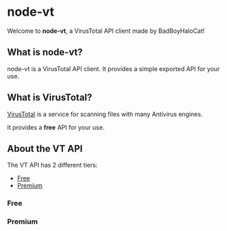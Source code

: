 # node-vt

Welcome to **node-vt**, a VirusTotal API client made by BadBoyHaloCat!

## What is node-vt?

node-vt is a VirusTotal API client. It provides a simple exported API for your use.

## What is VirusTotal?

[VirusTotal](//www.virustotal.com/) is a service for scanning files with many Antivirus engines.

It provides a **free** API for your use.

## About the VT API

The VT API has 2 different tiers:

* [Free](#free)
* [Premium](#premium)

### Free

### Premium